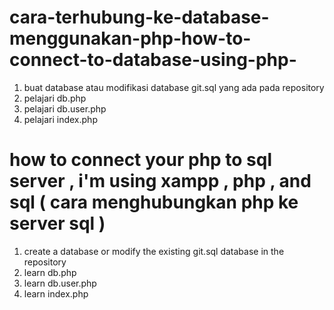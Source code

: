 # cara-terhubung-ke-database-menggunakan-php-how-to-connect-to-database-using-php-

1. buat database atau modifikasi database git.sql yang ada pada repository 
2. pelajari db.php
3. pelajari db.user.php
4. pelajari index.php

# how to connect your php to sql server , i'm using xampp ,  php , and sql ( cara menghubungkan php ke server sql )

1. create a database or modify the existing git.sql database in the repository
2. learn db.php
3. learn db.user.php
4. learn index.php
